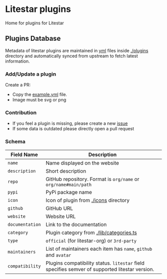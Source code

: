 # Litestar plugins

Home for plugins for Litestar

## Plugins Database

Metadata of litestar plugins are maintained in [yml](https://en.wikipedia.org/wiki/YAML) files inside [./plugins](./plugins) directory and automatically synced from upstream to fetch latest information.

### Add/Update a plugin

Create a PR:
- Copy the [example.yml](example.yml) file.
- Image must be svg or png

### Contribution

- If you feel a plugin is missing, please create a new [issue](https://github.com/litestar-org/plugins/issues/new)
- If some data is outdated please directly open a pull request

### Schema

Field Name      | Description
----------------|--------------
`name`          | Name displayed on the website
`description`   | Short description
`repo`          | GitHub repository. Format is `org/name` or `org/name#main/path`
`pypi`          | PyPi package name
`icon`          | Icon of plugin from [./icons](./icons) directory
`github`        | GitHub URL
`website`       | Website URL
`documentation` | Link to the documentation
`category`      | Plugin category from [./lib/categories.ts](./lib/categories.ts)
`type`          | `official` (for litestar-org) or `3rd-party`
`maintainers`   | List of maintainers each item has `name`, `github` and `avatar`
`compatibility` | Plugins compatibility status. `litestar` field specifies semver of supported litestar version.